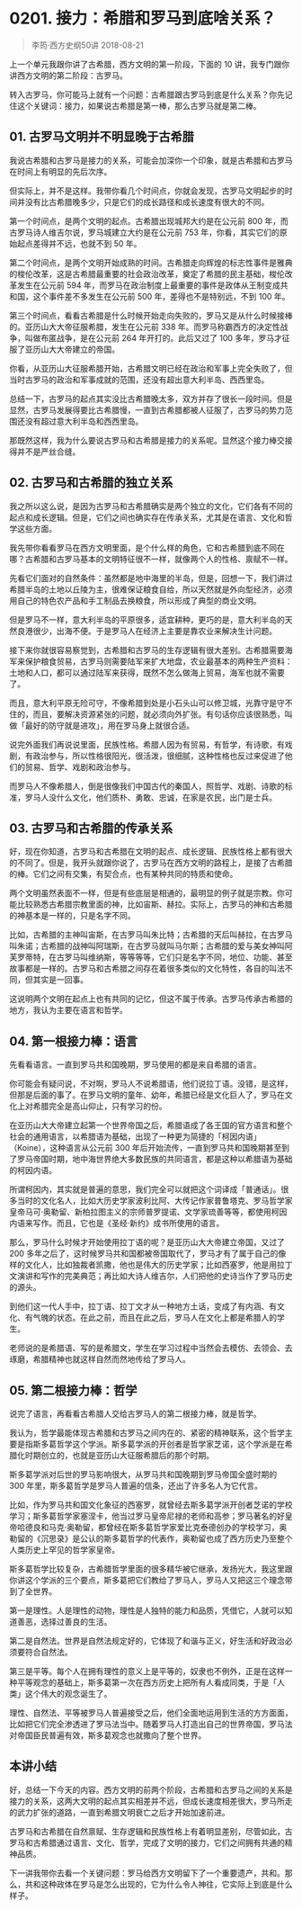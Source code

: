 # 0201. 接力：希腊和罗马到底啥关系？
> 李筠·西方史纲50讲
2018-08-21

上一个单元我跟你讲了古希腊，西方文明的第一阶段，下面的 10 讲，我专门跟你讲西方文明的第二阶段：古罗马。

转入古罗马，你可能马上就有一个问题：古希腊跟古罗马到底是什么关系？你先记住这个关键词：接力，如果说古希腊是第一棒，那么古罗马就是第二棒。

## 01. 古罗马文明并不明显晚于古希腊

我说古希腊和古罗马是接力的关系，可能会加深你一个印象，就是古希腊和古罗马在时间上有明显的先后次序。

但实际上，并不是这样。我带你看几个时间点，你就会发现，古罗马文明起步的时间并没有比古希腊晚多少，只是它们的成长路径和成长速度有很大的不同。

第一个时间点，是两个文明的起点。古希腊出现城邦大约是在公元前 800 年，而古罗马诗人维吉尔说，罗马城建立大约是在公元前 753 年，你看，其实它们的原始起点差得并不远，也就不到 50 年。

第二个时间点，是两个文明开始成熟的时间。古希腊走向辉煌的标志性事件是雅典的梭伦改革，这是古希腊最重要的社会政治改革，奠定了希腊的民主基础，梭伦改革发生在公元前 594 年，而罗马在政治制度上最重要的事件是政体从王制变成共和国，这个事件差不多发生在公元前 500 年，差得也不是特别远，不到 100 年。

第三个时间点，看看古希腊是什么时候开始走向失败的，罗马又是从什么时候接棒的。亚历山大大帝征服希腊，发生在公元前 338 年。而罗马称霸西方的决定性战争，叫做布匿战争，是在公元前 264 年开打的。此后又过了 100 多年，罗马才征服了亚历山大大帝建立的帝国。

你看，从亚历山大征服希腊开始，古希腊文明已经在政治和军事上完全失败了，但当时古罗马的政治和军事成就的范围，还没有超出意大利半岛、西西里岛。

总结一下，古罗马的起点其实没比古希腊晚太多，双方并存了很长一段时间。但是显然，古罗马发展得要比古希腊慢，一直到古希腊都被人征服了，古罗马的势力范围还没有超过意大利半岛和西西里岛。

那既然这样，我为什么要说古罗马和古希腊是接力的关系呢。显然这个接力棒交接得并不是严丝合缝。

## 02. 古罗马和古希腊的独立关系

我之所以这么说，是因为古罗马和古希腊确实是两个独立的文化，它们各有不同的起点和成长逻辑。但是，它们之间也确实存在传承关系，尤其是在语言、文化和哲学这些方面。

我先带你看看罗马在西方文明里面，是个什么样的角色，它和古希腊到底不同在哪？古希腊和古罗马基本的文明特征很不一样，就像两个人的性格、禀赋不一样。

先看它们面对的自然条件：虽然都是地中海里的半岛，但是，回想一下，我们讲过希腊半岛的土地以丘陵为主，很难保证粮食自给，所以天然就是外向型经济，必须用自己的特色农产品和手工制品去换粮食，所以形成了典型的商业文明。

但是罗马不一样，意大利半岛的平原很多，适宜耕种，更巧的是，意大利半岛的天然良港很少，出海不便。于是罗马人在经济上主要是靠农业来解决生计问题。

接下来你就很容易察觉到，古希腊和古罗马的生存逻辑有很大差别。古希腊需要海军来保护粮食贸易，古罗马则需要陆军来扩大地盘，农业最基本的两种生产资料：土地和人口，都可以通过陆军来获得，既然不怎么做海上贸易，海军也就不需要了。

而且，意大利平原无险可守，不像希腊到处是小石头山可以修卫城，光靠守是守不住的，而且，要解决资源紧张的问题，就必须向外扩张。有句话你应该很熟悉，叫做「最好的防守就是进攻」，用在罗马身上就很合适。

说完外面我们再说说里面，民族性格。希腊人因为有贸易，有哲学，有诗歌，有戏剧，有政治参与，所以性格很阳光，很活泼，很细腻，这种性格也反过来促进了他们的贸易、哲学、戏剧和政治参与。

而罗马人不像希腊人，倒是很像我们中国古代的秦国人，照哲学、戏剧、诗歌的标准，罗马人没什么文化，他们质朴、勇敢、忠诚，在家是农民，出门是士兵。

## 03. 古罗马和古希腊的传承关系

好，现在你知道，古罗马和古希腊在文明的起点、成长逻辑、民族性格上都有很大的不同了。但是，我开头就跟你说了，古罗马在西方文明的路程上，是接了古希腊的棒。它们之间有交集，有契合点，也有某种共同的特质和使命。

两个文明虽然表面不一样，但是有些底层是相通的，最明显的例子就是宗教。你可能比较熟悉古希腊宗教里面的神，比如宙斯、赫拉。实际上，古罗马的神和古希腊的神基本是一样的，只是名字不同。

比如，古希腊的主神叫宙斯，在古罗马叫朱比特；古希腊的天后叫赫拉，在古罗马叫朱诺；古希腊的战神叫阿瑞斯，在古罗马就叫马尔斯；古希腊的爱与美女神叫阿芙罗蒂特，在古罗马叫维纳斯，等等等等，它们只是名字不同，地位、功能、甚至故事都是一样的。古罗马和古希腊之间存在着很多类似的文化特性，各自的叫法不同，但其实是一回事。

这说明两个文明在起点上也有共同的记忆，但这不属于传承。古罗马传承古希腊的地方，我认为主要在语言和哲学。

## 04. 第一根接力棒：语言

先看看语言。一直到罗马共和国晚期，罗马使用的都是来自希腊的语言。

你可能会有疑问说，不对啊，罗马人不说希腊语，他们说拉丁语。没错，是这样，但那是后面的事了。在罗马文明的童年、幼年，希腊已经是文化巨人了，罗马在文化上对希腊完全是高山仰止，只有学习的份。

在亚历山大大帝建立起第一个世界帝国之后，希腊语成了各王国的官方语言和整个社会的通用语言，以希腊语为基础，出现了一种更为简捷的「柯因内语」（Koine），这种语言从公元前 300 年后开始流传，一直到罗马共和国晚期甚至到了罗马帝国时期，地中海世界绝大多数民族的共同语言，都是这种以希腊语为基础的柯因内语。

所谓柯因内，其实就是普遍的意思，我们完全可以就把这个词译成「普通话」。很多当时的文化名人，比如大历史学家波利比阿、大传记作家普鲁塔克、罗马哲学家皇帝马可·奥勒留、新柏拉图主义的宗师普罗提诺、文学家琉善等等，都使用柯因内语来写作。而且，它也是《圣经·新约》成书所使用的语言。

那么，罗马什么时候才开始使用拉丁语的呢？是亚历山大大帝建立帝国，又过了 200 多年之后了，这时候罗马共和国都被帝国取代了，罗马才有了属于自己的像样的文化人，比如独裁者凯撒，他也是伟大的历史学家；比如西塞罗，他是用拉丁文演讲和写作的完美典范；再比如大诗人维吉尔，人们把他的史诗当作了罗马历史的源头。

到他们这一代人手中，拉丁语、拉丁文才从一种地方土话，变成了有内涵、有文化、有气魄的状态。在此之前，而且在此之后，罗马人在文化上都是希腊人的学生。

老师说的是希腊语、写的是希腊文，学生在学习过程中当然会去模仿、去领会、去琢磨，希腊精神也就这样自然而然地传给了罗马人。

## 05. 第二根接力棒：哲学

说完了语言，再看看古希腊人交给古罗马人的第二根接力棒，就是哲学。

我认为，哲学最能体现古希腊和古罗马之间内在的、紧密的精神联系，这个哲学主要是指斯多葛哲学这个学派。斯多葛学派的开创者是哲学家芝诺，这个学派是在希腊化时期创立的，也就是亚历山大征服希腊后的那个时期。

斯多葛学派对后世的罗马影响很大，从罗马共和国晚期到罗马帝国全盛时期的 300 年里，斯多葛哲学是罗马人普遍的信条，还出了许多名人为它代言。

比如，作为罗马共和国文化象征的西塞罗，就曾经去斯多葛学派开创者芝诺的学校学习；斯多葛哲学家塞涅卡，他当过罗马皇帝尼禄的老师和高参；罗马著名的好皇帝哈德良和马克·奥勒留，都曾经在斯多葛哲学家爱比克泰德创办的学校学习，奥勒留的《沉思录》是公认的斯多葛哲学的代表作，奥勒留也成了西方历史乃至整个人类历史上罕见的哲学家皇帝。

斯多葛哲学比较复杂，古希腊哲学里面的很多精华被它继承，发扬光大，我这里跟你讲这个学派的三个要点，斯多葛把它们教给了罗马人，罗马人又把这三个理念带到了全世界。

第一是理性。人是理性的动物，理性是人独特的能力和品质，凭借它，人就可以知道善恶，选择过善良的生活。

第二是自然法。世界是自然法规定好的，它体现了和谐与正义，好生活和好政治必须要符合自然法。

第三是平等。每个人在拥有理性的意义上是平等的，奴隶也不例外，正是在这样一种平等观念的基础上，斯多葛第一次在西方历史上把所有人看成同类，于是「人类」这个伟大的观念诞生了。

理性、自然法、平等被罗马人普遍接受之后，他们全面地运用到生活的方方面面，比如把它们完全渗透进了罗马法当中。随着罗马人打造出自己的世界帝国，罗马法对帝国臣民普遍有效，斯多葛观念也就撒向了整个世界。

## 本讲小结

好，总结一下今天的内容。西方文明的前两个阶段，古希腊和古罗马之间的关系是接力的关系，这两大文明的起点其实相差并不远，但成长速度相差很大，罗马所走的武力扩张的道路，一直到希腊文明衰亡之后才开始加速前进。

古罗马和古希腊在自然禀赋、生存逻辑和民族性格上有着明显差别，尽管如此，古罗马和古希腊通过语言、文化、哲学，完成了文明的接力，它们之间拥有共通的精神品质。

下一讲我带你去看一个关键问题：罗马给西方文明留下了一个重要遗产，共和。那么，共和这种政体在罗马是怎么出现的，它为什么令人神往，它实际上到底是什么样子。

